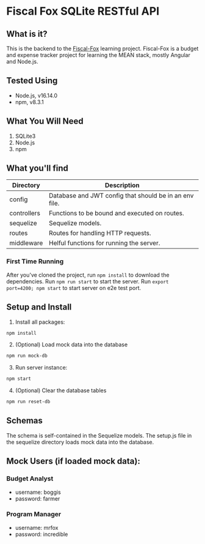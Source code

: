 # Fiscal Fox SQLite RESTful API

## What is it?

This is the backend to the [Fiscal-Fox](https://github.com/jantzeno/fiscal-fox) learning project. Fiscal-Fox is a budget and expense tracker project for learning the MEAN stack, mostly Angular and Node.js.

## Tested Using

- Node.js, v16.14.0
- npm, v8.3.1

## What You Will Need

1. SQLite3
2. Node.js
3. npm

## What you'll find

| Directory   | Description                                            |
| ----------- | ------------------------------------------------------ |
| config      | Database and JWT config that should be in an env file. |
| controllers | Functions to be bound and executed on routes.          |
| sequelize   | Sequelize models.                                      |
| routes      | Routes for handling HTTP requests.                     |
| middleware  | Helful functions for running the server.               |

### First Time Running

After you've cloned the project, run `npm install` to download the dependencies.
Run `npm run start` to start the server.
Run `export port=4200; npm start` to start server on e2e test port.

## Setup and Install

1. Install all packages:

```bash
npm install
```

2. (Optional) Load mock data into the database

```bash
npm run mock-db
```

3. Run server instance:

```bash
npm start
```

4. (Optional) Clear the database tables

```bash
npm run reset-db
```

## Schemas

The schema is self-contained in the Sequelize models.
The setup.js file in the sequelize directory loads mock data into the database.

## Mock Users (if loaded mock data):

### Budget Analyst

- username: boggis
- password: farmer

### Program Manager

- username: mrfox
- password: incredible
